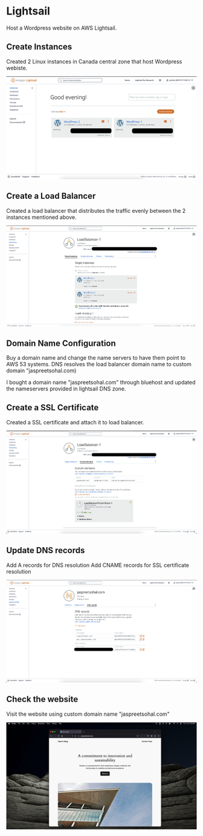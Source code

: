 # Lightsail

Host a Wordpress website on AWS Lightsail. 


## Create Instances
Created 2 Linux instances in Canada central zone that host Wordpress webiste. 

![alt text](https://github.com/jaysohal/Lightsail/blob/main/linstances.png)


## Create a Load Balancer
Created a load balancer that distributes the traffic evenly between the 2 instances mentioned above. 

![alt text](https://github.com/jaysohal/Lightsail/blob/main/lloadbalancer.png)

## Domain Name Configuration
Buy a domain name and change the name servers to have them point to AWS 53 systems. DNS resolves the load balancer domain name to custom domain "jaspreetsohal.com)

I bought a domain name "jaspreetsohal.com" through bluehost and updated the nameservers provided in lightsail DNS zone. 

## Create a SSL Certificate
Created a SSL certificate and attach it to load balancer. 

![alt text](https://github.com/jaysohal/Lightsail/blob/main/lloadbalancer1.png)

## Update DNS records
Add A records for DNS resolution
Add CNAME records for SSL certificate resolution

![alt text](https://github.com/jaysohal/Lightsail/blob/main/ldns.png)

## Check the website
Visit the website using custom domain name "jaspreetsohal.com" 

![alt text](https://github.com/jaysohal/Lightsail/blob/main/websitedns.png)

